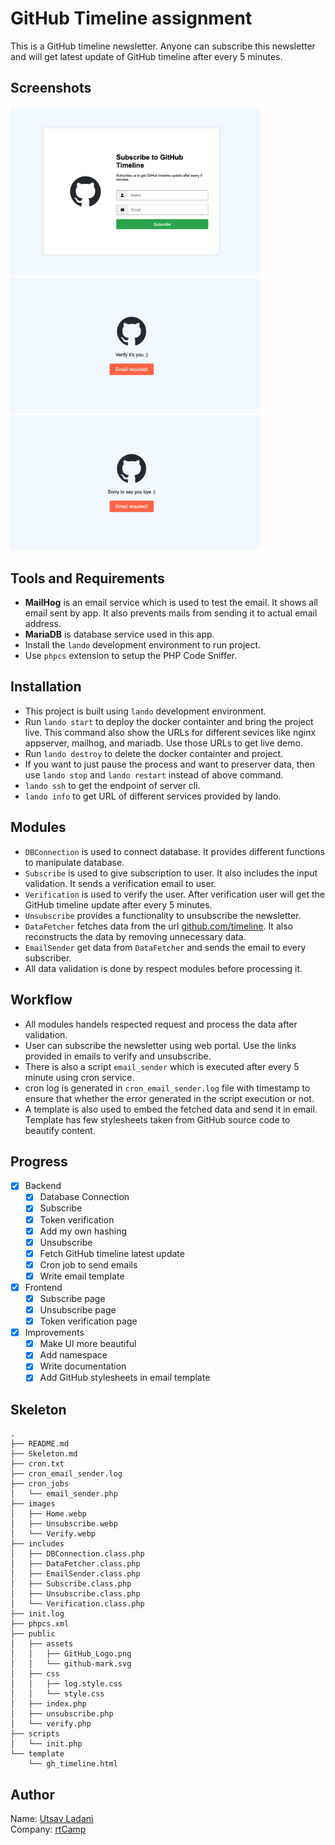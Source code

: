 # GitHub Timeline assignment

This is a GitHub timeline newsletter. Anyone can subscribe this newsletter and will get latest update of GitHub timeline after every 5 minutes. 

## Screenshots

<div>
    <img src="./images/Home.webp" width="400px">
    <img src="./images/Verify.webp" width="400px">
    <img src="./images/Unsubscribe.webp" width="400px">
</div>

## Tools and Requirements

- **MailHog** is an email service which is used to test the email. It shows all email sent by app. It also prevents mails from sending it to actual email address.
- **MariaDB** is database service used in this app.
- Install the `lando` development environment to run project.
- Use `phpcs` extension to setup the PHP Code Sniffer.


## Installation

- This project is built using `lando` development environment.
- Run `lando start` to deploy the docker containter and bring the project live. This command also show the URLs for different sevices like nginx appserver, mailhog, and mariadb. Use those URLs to get live demo.
- Run `lando destroy` to delete the docker containter and project.
- If you want to just pause the process and want to preserver data, then use `lando stop` and `lando restart` instead of above command.
- `lando ssh` to get the endpoint of server cli.
- `lando info` to get URL of different services provided by lando.

## Modules 

- `DBConnection` is used to connect database. It provides different functions to manipulate database.
- `Subscribe` is used to give subscription to user. It also includes the input validation. It sends a verification email to user. 
- `Verification` is used to verify the user. After verification user will get the GitHub timeline update after every 5 minutes.
- `Unsubscribe` provides a functionality to unsubscribe the newsletter.
- `DataFetcher` fetches data from the url [github.com/timeline](https://github.com/timeline). It also reconstructs the data by removing unnecessary data.
- `EmailSender` get data from `DataFetcher` and sends the email to every subscriber.
- All data validation is done by respect modules before processing it.

## Workflow

- All modules handels respected request and process the data after validation.
- User can subscribe the newsletter using web portal. Use the links provided in emails to verify and unsubscribe.
- There is also a script `email_sender` which is executed after every 5 minute using cron service.
- cron log is generated in `cron_email_sender.log` file with timestamp to ensure that whether the error generated in the script execution or not.
- A template is also used to embed the fetched data and send it in email. Template has few stylesheets taken from GitHub source code to beautify content.

## Progress

- [x] Backend
    - [x] Database Connection
    - [x] Subscribe
    - [x] Token verification
    - [x] Add my own hashing
    - [x] Unsubscribe
    - [x] Fetch GitHub timeline latest update
    - [x] Cron job to send emails
    - [x] Write email template

- [x] Frontend
    - [x] Subscribe page
    - [x] Unsubscribe page
    - [x] Token verification page

- [x] Improvements
    - [x] Make UI more beautiful
    - [x] Add namespace
    - [x] Write documentation
    - [x] Add GitHub stylesheets in email template

## Skeleton

```
.
├── README.md
├── Skeleton.md
├── cron.txt
├── cron_email_sender.log
├── cron_jobs
│   └── email_sender.php
├── images
│   ├── Home.webp
│   ├── Unsubscribe.webp
│   └── Verify.webp
├── includes
│   ├── DBConnection.class.php
│   ├── DataFetcher.class.php
│   ├── EmailSender.class.php
│   ├── Subscribe.class.php
│   ├── Unsubscribe.class.php
│   └── Verification.class.php
├── init.log
├── phpcs.xml
├── public
│   ├── assets
│   │   ├── GitHub_Logo.png
│   │   └── github-mark.svg
│   ├── css
│   │   ├── log.style.css
│   │   └── style.css
│   ├── index.php
│   ├── unsubscribe.php
│   └── verify.php
├── scripts
│   └── init.php
└── template
    └── gh_timeline.html
```

## Author

Name: [Utsav Ladani](https://github.com/Utsav-Ladani) \
Company: [rtCamp](https://github.com/rtCamp) 
